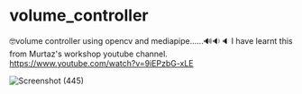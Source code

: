 # volume_controller
🤓volume controller using opencv and mediapipe......🔊🔉🔈
I have learnt this from Murtaz's workshop youtube channel.
https://www.youtube.com/watch?v=9iEPzbG-xLE

![Screenshot (445)](https://user-images.githubusercontent.com/91720399/148765730-7a1d8d13-185b-4ccc-9dd5-b9b29173e688.png)
